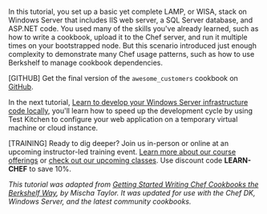 In this tutorial, you set up a basic yet complete LAMP, or WISA, stack on Windows Server that includes IIS web server, a SQL Server database, and ASP.NET code. You used many of the skills you've already learned, such as how to write a cookbook, upload it to the Chef server, and run it multiple times on your bootstrapped node. But this scenario introduced just enough complexity to demonstrate many Chef usage patterns, such as how to use Berkshelf to manage cookbook dependencies.

[GITHUB] Get the final version of the `awesome_customers` cookbook on [GitHub](https://github.com/learn-chef/manage-a-web-app-windows).

In the next tutorial, [Learn to develop your Windows Server infrastructure code locally](/local-development/windows/), you'll learn how to speed up the development cycle by using Test Kitchen to configure your web application on a temporary virtual machine or cloud instance.

[TRAINING] Ready to dig deeper? Join us in-person or online at an upcoming instructor-led training event. [Learn more about our course offerings](https://www.chef.io/training/) or [check out our upcoming classes](https://www.chef.io/blog/events/category/training-events/). Use discount code **LEARN-CHEF** to save 10%.

<p style="font-size: 14px; font-style: italic;">
This tutorial was adapted from <a href="http://misheska.com/blog/2013/06/16/getting-started-writing-chef-cookbooks-the-berkshelf-way/">Getting Started Writing Chef Cookbooks the Berkshelf Way</a>, by Mischa Taylor. It was updated for use with the Chef DK, Windows Server, and the latest community cookbooks.
</p>
